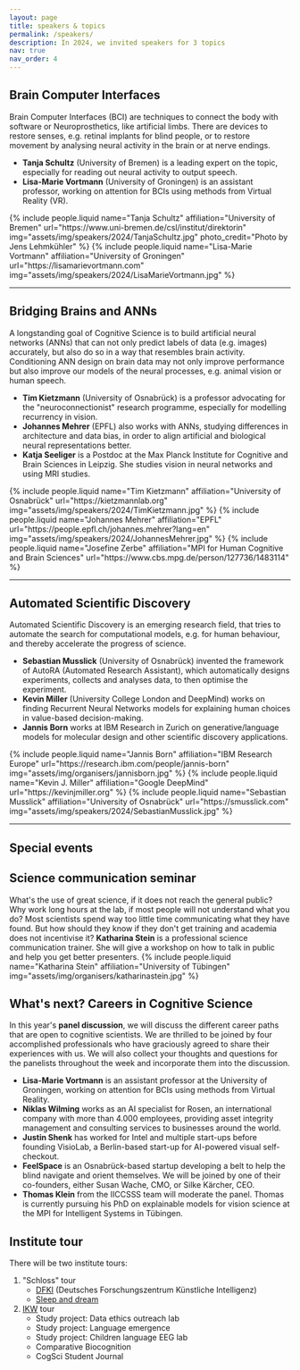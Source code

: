 ```yaml
---
layout: page
title: speakers & topics
permalink: /speakers/
description: In 2024, we invited speakers for 3 topics
nav: true
nav_order: 4
---
```



<div class="projects">
  <h2>Brain Computer Interfaces</h2>
  Brain Computer Interfaces (BCI) are techniques to connect the body with software or Neuroprosthetics, like artificial limbs. There are devices to restore senses, e.g. retinal implants for blind people, or to restore movement by analysing neural activity in the brain or at nerve endings.

 <ul>
   <li><b>Tanja Schultz</b> (University of Bremen) is a leading expert on the topic, especially for reading out neural activity to output speech.</li>
   <li><b>Lisa-Marie Vortmann</b> (University of Groningen) is an assistant professor, working on attention for BCIs using methods from Virtual Reality (VR).</li>
 </ul>

  <div class="container">
      <div class="row row-cols-1 row-cols-md-3">
      {% include people.liquid name="Tanja Schultz" affiliation="University of Bremen" url="https://www.uni-bremen.de/csl/institut/direktorin" img="assets/img/speakers/2024/TanjaSchultz.jpg" photo_credit="Photo by Jens Lehmkühler" %}
      {% include people.liquid name="Lisa-Marie Vortmann" affiliation="University of Groningen" url="https://lisamarievortmann.com" img="assets/img/speakers/2024/LisaMarieVortmann.jpg" %}
      </div>
  </div>

  <hr>

  <h2>Bridging Brains and ANNs</h2>
A longstanding goal of Cognitive Science is to build artificial neural networks (ANNs) that can not only predict labels of data (e.g. images) accurately, but also do so in a way that resembles brain activity. Conditioning ANN design on brain data may not only improve performance but also improve our models of the neural processes, e.g. animal vision or human speech.
 <ul>
   <li><b>Tim Kietzmann</b> (University of Osnabrück) is a professor advocating for the "neuroconnectionist" research programme, especially for modelling recurrency in vision.</li>
   <li><b>Johannes Mehrer</b> (EPFL) also works with ANNs, studying differences in architecture and data bias, in order to align artificial and biological neural representations better.</li>
   <li><b>Katja Seeliger</b> is a Postdoc at the Max Planck Institute for Cognitive and Brain Sciences in Leipzig. She studies vision in neural networks and using MRI studies.</li>
 </ul>

  <div class="container">
      <div class="row row-cols-1 row-cols-md-3">
      {% include people.liquid name="Tim Kietzmann" affiliation="University of Osnabrück" url="https://kietzmannlab.org" img="assets/img/speakers/2024/TimKietzmann.jpg" %}
      {% include people.liquid name="Johannes Mehrer" affiliation="EPFL" url="https://people.epfl.ch/johannes.mehrer?lang=en" img="assets/img/speakers/2024/JohannesMehrer.jpg" %}
      {% include people.liquid name="Josefine Zerbe" affiliation="MPI for Human Cognitive and Brain Sciences" url="https://www.cbs.mpg.de/person/127736/1483114" %}
      </div>
  </div>

  <hr>

  <h2>Automated Scientific Discovery</h2>
Automated Scientific Discovery is an emerging research field, that tries to automate the search for computational models, e.g. for human behaviour, and thereby accelerate the progress of science.
 <ul>
   <li><b>Sebastian Musslick</b> (University of Osnabrück) invented the framework of AutoRA (Automated Research Assistant), which automatically designs experiments, collects and analyses data, to then optimise the experiment.</li>
   <li><b>Kevin Miller</b> (University College London and DeepMind) works on finding Recurrent Neural Networks models for explaining human choices in value-based decision-making.</li>
   <li><b>Jannis Born</b> works at IBM Research in Zurich on generative/language models for molecular design and other scientific discovery applications.</li>
 </ul>
  <div class="container">
      <div class="row row-cols-1 row-cols-md-3">
      {% include people.liquid name="Jannis Born" affiliation="IBM Research Europe" url="https://research.ibm.com/people/jannis-born" img="assets/img/organisers/jannisborn.jpg" %}
      {% include people.liquid name="Kevin J. Miller" affiliation="Google DeepMind" url="https://kevinjmiller.org" %}
      {% include people.liquid name="Sebastian Musslick" affiliation="University of Osnabrück" url="https://smusslick.com" img="assets/img/speakers/2024/SebastianMusslick.jpg" %}
      </div>
  </div>

  <hr>


  <h2>Special events</h2>
  <h2>Science communication seminar</h2>  
  What's the use of great science, if it does not reach the general public? Why work long hours at the lab, if most people will not understand what you do? Most scientists spend way too little time communicating what they have found. But how should they know if they don't get training and academia does not incentivise it?
  <b>Katharina Stein</b> is a professional science communication trainer. She will give a workshop on how to talk in public and help you get better presenters.
  {% include people.liquid name="Katharina Stein" affiliation="University of Tübingen" img="assets/img/organisers/katharinastein.jpg" %}

  <h2>What's next? Careers in Cognitive Science</h2>
In this year's <b>panel discussion</b>, we will discuss the different career paths that are open to cognitive scientists. We are thrilled to be joined by four accomplished professionals who have graciously agreed to share their experiences with us. We will also collect your thoughts and questions for the panelists throughout the week and incorporate them into the discussion.
  <ul>
	<li>
	<b>Lisa-Marie Vortmann</b> is an assistant professor at the University of Groningen, working on attention for BCIs using methods from Virtual Reality.
	</li>
	<li>
	<b>Niklas Wilming</b> works as an AI specialist for Rosen, an international company with more than 4.000 employees, providing asset integrity management and consulting services to businesses around the world.
	</li>
	<li>
	<b>Justin Shenk</b> has worked for Intel and multiple start-ups before founding VisioLab, a Berlin-based start-up for AI-powered visual self-checkout.
	</li>
	<li>
	<b>FeelSpace</b> is an Osnabrück-based startup developing a belt to help the blind navigate and orient themselves. We will be joined by one of their co-founders, either Susan Wache, CMO, or Silke Kärcher, CEO.
	</li>
	<li>
	<b>Thomas Klein</b> from the IICCSSS team will moderate the panel. Thomas is currently pursuing his PhD on explainable models for vision science at the MPI for Intelligent Systems in Tübingen.
	</li>
  </ul>
  
  <h2>Institute tour</h2>
  There will be two institute tours:
  <ol>
    <li>"Schloss" tour
	<ul>
	    <li><a href="https://www.dfki.de/en/web/research/research-departments/plan-based-robot-control" target="_blank">DFKI</a> (Deutsches Forschungszentrum Künstliche Intelligenz)</li>
 	    <li><a href="https://sd20.org" target="_blank">Sleep and dream</a></li>
	</ul>
    </li>
    <li><a href="https://www.ikw.uni-osnabrueck.de/en/home.html">IKW</a> tour
	<ul>
	    <li>Study project: Data ethics outreach lab</li>
            <li>Study project: Language emergence</li>
            <li>Study project: Children language EEG lab</li>
            <li>Comparative Biocognition</li>
            <li>CogSci Student Journal</li>
        </ul>
    </li>
  </ol>

</div>
